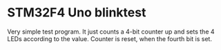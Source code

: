 # STM32F4 Uno blinktest

Very simple test program. It just counts a 4-bit counter up and sets the 4 LEDs according to the value. Counter is
reset, when the fourth bit is set.

